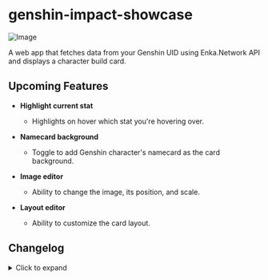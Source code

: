 # genshin-impact-showcase

![Image](https://github.com/user-attachments/assets/516ad95a-334a-4ef0-bd4e-646d1521f19f)

A web app that fetches data from your Genshin UID using Enka.Network API and displays a character build card.

## Upcoming Features

- **Highlight current stat**
	- Highlights on hover which stat you're hovering over.

- **Namecard background**
  - Toggle to add Genshin character's namecard as the card background.

- **Image editor**
  - Ability to change the image, its position, and scale.

- **Layout editor**
  - Ability to customize the card layout.

## Changelog
<details>
	<summary>Click to expand</summary>
  
  - v0.0.1:
	  - Added README.
  - v0.0.0:
	  - Added project files.
</details>
